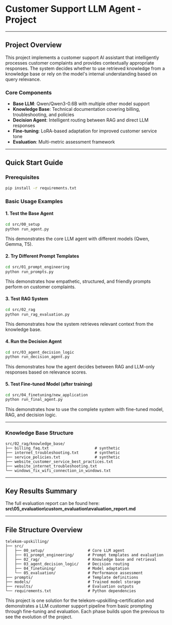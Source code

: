 # Customer Support LLM Agent - Project

---

## Project Overview

This project implements a customer support AI assistant that intelligently processes customer complaints and provides contextually appropriate responses. The system decides whether to use retrieved knowledge from a knowledge base or rely on the model's internal understanding based on query relevance.

### Core Components
- **Base LLM**: Qwen/Qwen3-0.6B with multiple other model support
- **Knowledge Base**: Technical documentation covering billing, troubleshooting, and policies  
- **Decision Agent**: Intelligent routing between RAG and direct LLM responses
- **Fine-tuning**: LoRA-based adaptation for improved customer service tone
- **Evaluation**: Multi-metric assessment framework

---

## Quick Start Guide

### Prerequisites
```bash
pip install -r requirements.txt
```

### Basic Usage Examples

#### 1. Test the Base Agent
```bash
cd src/00_setup
python run_agent.py
```
This demonstrates the core LLM agent with different models (Qwen, Gemma, T5).

#### 2. Try Different Prompt Templates
```bash
cd src/01_prompt_engineering
python run_prompts.py
```
This demonstrates how empathetic, structured, and friendly prompts perform on customer complaints.

#### 3. Test RAG System
```bash
cd src/02_rag
python run_rag_evaluation.py
```
This demonstrates how the system retrieves relevant context from the knowledge base.

#### 4. Run the Decision Agent
```bash
cd src/03_agent_decision_logic
python run_decision_agent.py
```
This demonstrates how the agent decides between RAG and LLM-only responses based on relevance scores.

#### 5. Test Fine-tuned Model (after training)
```bash
cd src/04_finetuning/new_application
python run_final_agent.py
```
This demonstrates how to use the complete system with fine-tuned model, RAG, and decision logic.

---

### Knowledge Base Structure
```
src/02_rag/knowledge_base/
├── billing_faq.txt                    # synthetic
├── internet_troubleshooting.txt       # synthetic
├── service_policies.txt               # synthetic
├── website_customer_service_best_practices.txt
├── website_internet_troubleshooting.txt
└── windows_fix_wifi_connection_in_windows.txt
```

---

## Key Results Summary

The full evaluation report can be found here: **src\05_evaluation\custom_evaluation\evaluation_report.md**

---

## File Structure Overview
```
telekom-upskilling/
├── src/
│   ├── 00_setup/                   # Core LLM agent
│   ├── 01_prompt_engineering/      # Prompt templates and evaluation
│   ├── 02_rag/                     # Knowledge base and retrieval
│   ├── 03_agent_decision_logic/    # Decision routing
│   ├── 04_finetuning/              # Model adaptation
│   └── 05_evaluation/              # Performance assessment
├── prompts/                        # Template definitions
├── models/                         # Trained model storage
├── results/                        # Evaluation outputs
└── requirements.txt                # Python dependencies
```

This project is one solution for the telekom-upskilling-certification and demonstrates a LLM customer support pipeline from basic prompting through fine-tuning and evaluation. Each phase builds upon the previous to see the evolution of the project.